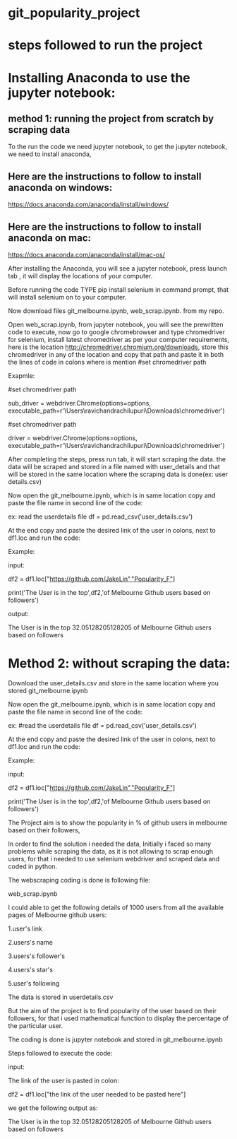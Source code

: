 # git_popularity_project

# steps followed to run the project

# Installing Anaconda to use the jupyter notebook:

## method 1: running the project from scratch by scraping data

To the run the code we need jupyter notebook, to get the jupyter notebook, we need to install anaconda, 

## Here are the instructions to follow to install anaconda on windows:

https://docs.anaconda.com/anaconda/install/windows/

##  Here are the instructions to follow to install anaconda on mac:

https://docs.anaconda.com/anaconda/install/mac-os/

After installing the Anaconda, you will see a jupyter notebook, press launch tab , it will display the locations of your computer.

Before running the code TYPE pip install selenium in command prompt, that will install selenium on to your computer.

Now download files  git_melbourne.ipynb, web_scrap.ipynb. from my repo.

Open web_scrap.ipynb, from jupyter notebook, you will see the prewritten code to execute, now go to google chromebrowser and type chromedriver for selenium, install latest chromedriver as per your computer requirements, here is the location http://chromedriver.chromium.org/downloads, store this chromedriver in any of the location and copy that path and paste it in both the lines of code in colons where is mention #set chromedriver path 

Exapmle:

#set chromedriver path

sub_driver = webdriver.Chrome(options=options, executable_path=r'\Users\ravichandrachilupuri\Downloads\chromedriver')

#set chromedriver path

driver = webdriver.Chrome(options=options, executable_path=r'\Users\ravichandrachilupuri\Downloads\chromedriver')

After completing the steps, press run tab, it will start scraping the data. the data will be scraped and stored in a file named with user_details and that will be stored in the same location where the scraping data is done(ex: user details.csv)

Now open the git_melbourne.ipynb, which is in same location copy and paste the file name in second line of the code:

ex:
read the userdetails file
df = pd.read_csv('user_details.csv')

At the end copy and paste the desired link of the user in colons, next to df1.loc and run the code:

Example:

input:

df2 = df1.loc["https://github.com/JakeLin","Popularity_F"]

print('The User is in the top',df2,'of Melbourne Github users based on followers')

output:

The User is in the top 32.05128205128205 of Melbourne Github users based on followers


# Method 2: without scraping the data:

Download the user_details.csv and store in the same location where you stored git_melbourne.ipynb

Now open the git_melbourne.ipynb, which is in same location copy and paste the file name in second line of the code:

ex:
#read the userdetails file
df = pd.read_csv('user_details.csv')

At the end copy and paste the desired link of the user in colons, next to df1.loc and run the code:

Example:

input:

df2 = df1.loc["https://github.com/JakeLin","Popularity_F"]

print('The User is in the top',df2,'of Melbourne Github users based on followers')


The Project aim is to show the popularity in % of github users in melbourne based on their followers,

In order to find the solution i needed the data, Initially i faced so many problems while scraping the data, as it is not allowing to scrap enough users, for that i needed to use selenium webdriver and scraped data and coded in python. 

The webscraping coding is done is following file:

web_scrap.ipynb

I could able to get the following details of 1000 users from all the available pages of Melbourne github users:

1.user's link

2.users's name

3.users's follower's

4.users's star's

5.user's following

The data is stored  in userdetails.csv

But the aim of the project is to find popularity of the user based on their followers, for that i used mathematical function to display the percentage of the particular user.

The coding is done is jupyter notebook and stored in git_melbourne.ipynb

Steps followed to execute the code:

input:

The link of the user is pasted in colon:

df2 = df1.loc["the link of the user needed to be pasted here"]

we get the following output as:

The User is in the top 32.05128205128205 of Melbourne Github users based on followers


